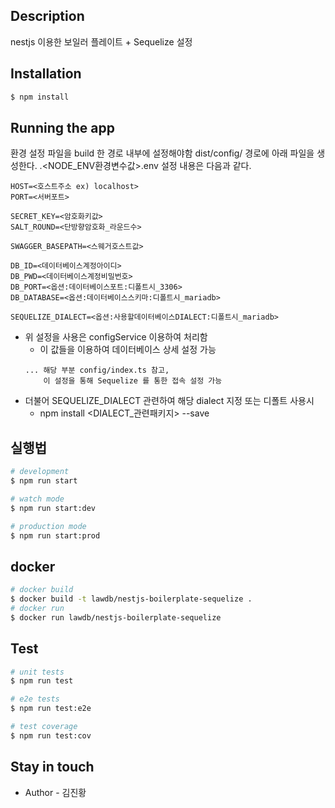 ## Description

nestjs 이용한 보일러 플레이트 + Sequelize 설정

## Installation

```bash
$ npm install
```

## Running the app

환경 설정 파일을 build 한 경로 내부에 설정해야함
dist/config/ 경로에 아래 파일을 생성한다.
.<NODE_ENV환경변수값>.env 
설정 내용은 다음과 같다.

```dotnetcli
HOST=<호스트주소 ex) localhost>
PORT=<서버포트>

SECRET_KEY=<암호화키값>
SALT_ROUND=<단방향암호화_라운드수>

SWAGGER_BASEPATH=<스웨거호스트값>

DB_ID=<데이터베이스계정아이디>
DB_PWD=<데이터베이스계정비밀번호>
DB_PORT=<옵션:데이터베이스포트:디폴트시_3306>
DB_DATABASE=<옵션:데이터베이스스키마:디폴트시_mariadb>

SEQUELIZE_DIALECT=<옵션:사용할데이터베이스DIALECT:디폴트시_mariadb>
```

- 위 설정을 사용은 configService 이용하여 처리함
    - 이 값들을 이용하여 데이터베이스 상세 설정 가능
    ```dotnetcli
    ... 해당 부분 config/index.ts 참고, 
        이 설정을 통해 Sequelize 를 통한 접속 설정 가능
    ```
- 더불어 SEQUELIZE_DIALECT 관련하여 해당 dialect 지정 또는 디폴트 사용시
    - npm install <DIALECT_관련패키지> --save
    
## 실행법

```bash
# development
$ npm run start

# watch mode
$ npm run start:dev

# production mode
$ npm run start:prod
```

## docker 
```bash
# docker build
$ docker build -t lawdb/nestjs-boilerplate-sequelize .
# docker run
$ docker run lawdb/nestjs-boilerplate-sequelize
```

## Test

```bash
# unit tests
$ npm run test

# e2e tests
$ npm run test:e2e

# test coverage
$ npm run test:cov
```

## Stay in touch

- Author - 김진황
